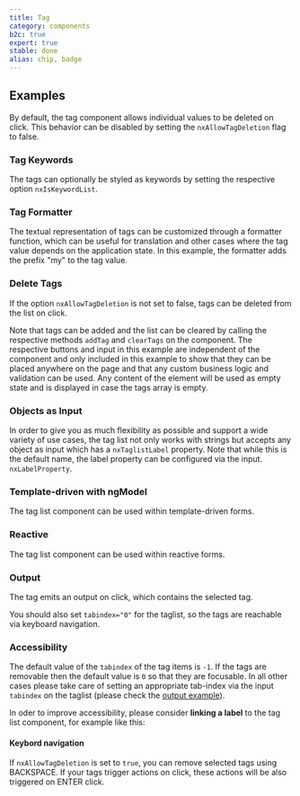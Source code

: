 ```yaml
---
title: Tag
category: components
b2c: true
expert: true
stable: done
alias: chip, badge
---
```


## Examples

By default, the tag component allows individual values to be deleted on click. This behavior can be disabled by setting the `nxAllowTagDeletion` flag to false.

<!-- example(taglist) -->

### Tag Keywords

The tags can optionally be styled as keywords by setting the respective option `nxIsKeywordList`.

<!-- example(taglist-keyword) -->

### Tag Formatter

The textual representation of tags can be customized through a formatter function, which can be useful for translation and other cases where the tag value depends on the application state. In this example, the formatter adds the prefix "my" to the tag value.

<!-- example(taglist-formatter) -->

### Delete Tags

If the option `nxAllowTagDeletion` is not set to false, tags can be deleted from the list on click.

Note that tags can be added and the list can be cleared by calling the respective methods `addTag` and `clearTags` on the component. The respective buttons and input in this example are independent of the component and only included in this example to show that they can be placed anywhere on the page and that any custom business logic and validation can be used. Any content of the element will be used as empty state and is displayed in case the tags array is empty.

<!-- example(taglist-delete) -->

<!-- example(taglist-basic) -->

### Objects as Input

In order to give you as much flexibility as possible and support a wide variety of use cases, the tag list not only works with strings but accepts any object as input which has a `nxTaglistLabel` property. Note that while this is the default name, the label property can be configured via the input. `nxLabelProperty`.

<!-- example(taglist-objects) -->

### Template-driven with ngModel

The tag list component can be used within template-driven forms.

<!-- example(taglist-templatedriven) -->

### Reactive

The tag list component can be used within reactive forms.

<!-- example(taglist-reactive) -->

### Output

The tag emits an output on click, which contains the selected tag.

You should also set `tabindex="0"` for the taglist, so the tags are reachable via keyboard navigation.

<!-- example(taglist-output) -->

### Accessibility

The default value of the `tabindex` of the tag items is `-1`. If the tags are removable then the default value is `0` so that they are focusable. In all other cases please take care of setting an appropriate tab-index via the input `tabindex` on the taglist (please check the [output example](./documentation/taglist/overview#output)).

In oder to improve accessibility, please consider **linking a label** to the tag list component, for example like this:

<!-- example(taglist-a11y) -->

#### Keybord navigation

If `nxAllowTagDeletion` is set to `true`, you can remove selected tags using BACKSPACE. If your tags trigger actions on click, these actions will be also triggered on ENTER click.
